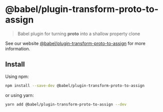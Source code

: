 # @babel/plugin-transform-proto-to-assign

> Babel plugin for turning __proto__ into a shallow property clone

See our website [@babel/plugin-transform-proto-to-assign](https://babeljs.io/docs/en/next/babel-plugin-transform-proto-to-assign.html) for more information.

## Install

Using npm:

```sh
npm install --save-dev @babel/plugin-transform-proto-to-assign
```

or using yarn:

```sh
yarn add @babel/plugin-transform-proto-to-assign --dev
```
